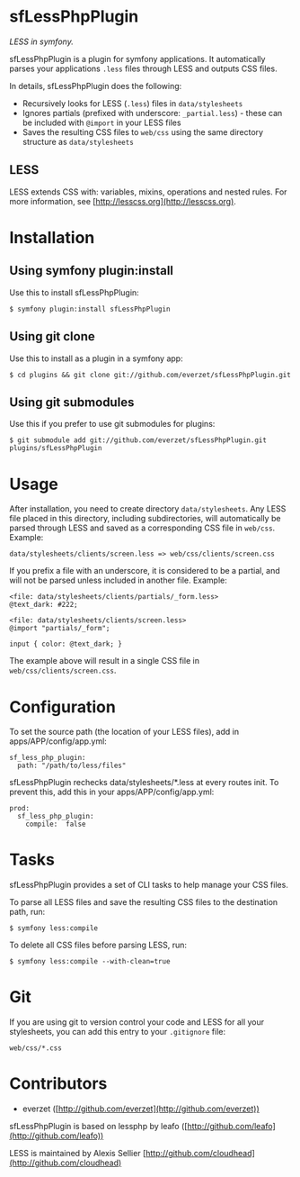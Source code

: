 sfLessPhpPlugin
====

*LESS in symfony.*

sfLessPhpPlugin is a plugin for symfony applications. It automatically parses your applications `.less` files through LESS and outputs CSS files.

In details, sfLessPhpPlugin does the following:

* Recursively looks for LESS (`.less`) files in `data/stylesheets`
* Ignores partials (prefixed with underscore: `_partial.less`) - these can be included with `@import` in your LESS files
* Saves the resulting CSS files to `web/css` using the same directory structure as `data/stylesheets`

LESS
----

LESS extends CSS with: variables, mixins, operations and nested rules. For more information, see [http://lesscss.org](http://lesscss.org).

Installation
============

Using symfony plugin:install
-----------------------------------

Use this to install sfLessPhpPlugin:

	$ symfony plugin:install sfLessPhpPlugin

Using git clone
-----------------------------------

Use this to install as a plugin in a symfony app:

	$ cd plugins && git clone git://github.com/everzet/sfLessPhpPlugin.git

Using git submodules
-----------------------------------

Use this if you prefer to use git submodules for plugins:

	$ git submodule add git://github.com/everzet/sfLessPhpPlugin.git plugins/sfLessPhpPlugin


Usage
=====

After installation, you need to create directory `data/stylesheets`. Any LESS file placed in this directory, including subdirectories, will
automatically be parsed through LESS and saved as a corresponding CSS file in `web/css`. Example:

	data/stylesheets/clients/screen.less => web/css/clients/screen.css
	
If you prefix a file with an underscore, it is considered to be a partial, and will not be parsed unless included in another file. Example:

	<file: data/stylesheets/clients/partials/_form.less>
	@text_dark: #222;
	
	<file: data/stylesheets/clients/screen.less>
	@import "partials/_form";
	
	input { color: @text_dark; }

The example above will result in a single CSS file in `web/css/clients/screen.css`.


Configuration
=============

To set the source path (the location of your LESS files), add in apps/APP/config/app.yml:

	sf_less_php_plugin:
	  path: "/path/to/less/files"

sfLessPhpPlugin rechecks data/stylesheets/*.less at every routes init. To prevent this, add this in your apps/APP/config/app.yml:

	prod:
	  sf_less_php_plugin:
	    compile:  false

Tasks
=====

sfLessPhpPlugin provides a set of CLI tasks to help manage your CSS files.

To parse all LESS files and save the resulting CSS files to the destination path, run:

	$ symfony less:compile

To delete all CSS files before parsing LESS, run:

	$ symfony less:compile --with-clean=true


Git
===

If you are using git to version control your code and LESS for all your stylesheets, you can add this entry to your `.gitignore` file:

	web/css/*.css


Contributors
============

* everzet ([http://github.com/everzet](http://github.com/everzet))

sfLessPhpPlugin is based on lessphp by leafo ([http://github.com/leafo](http://github.com/leafo))

LESS is maintained by Alexis Sellier [http://github.com/cloudhead](http://github.com/cloudhead)